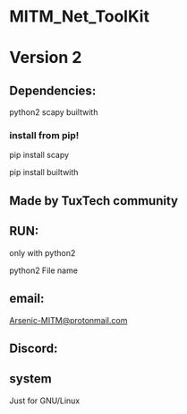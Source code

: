 # MITM_Net_ToolKit

# Version 2

## Dependencies:

python2 scapy
builtwith

### install from pip!

pip install scapy

pip install builtwith

## Made by TuxTech community
## RUN:
only with python2

python2 File name

## email:

Arsenic-MITM@protonmail.com

## Discord:
## system
Just for GNU/Linux
